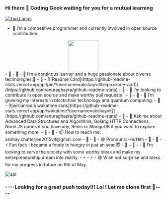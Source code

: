 ### Hi there 👋 Coding Geek waiting for you for a mutual learning

[![Top Langs](https://github-readme-stats.vercel.app/api/top-langs/?username=akshayvit&layout=compact&langs_count=10)](https://github.com/anuraghazra/github-readme-stats)


- 🔭 I’m a competitive programmer and currently involved in open source contribution.
<div id="header" align="center">
  <img src="https://media.giphy.com/media/M9gbBd9nbDrOTu1Mqx/giphy.gif" width="100"/>
</div>
- 🤔
- 🤔
- 🌱 I’m a continous learner and a huge passionate about diverse technologies.🥰
- 🤔
- [![Readme Card](https://github-readme-stats.vercel.app/api/pin/?username=akshayvit&repo=zone-api1)](https://github.com/anuraghazra/github-readme-stats)
- 🤔
- 👯 I’m looking to contribute in open source and make worthy pull requests .
- 🤔
- 🤔
- 🤔 I’m growing my interests in blockchain technology and quantum computing.
- 🤔
- [![willianrod's wakatime stats](https://github-readme-stats.vercel.app/api/wakatime?username=akshayvit)](https://github.com/anuraghazra/github-readme-stats)
- 🤔
- 💬 Ask me about Advanced Data Structures and Algorithms, Golang HTTP Connections, Node JS quries if you have any, Redis or MongoDB if you want to explore something more.
- 🤔
- 🤔
- 📫 How to reach me: akshay.chatterjee2015vit@gmail.com
- 🤔
- 🤔
- 😄 Pronouns: He/Him
- 🤔
- 🤔
- ⚡ Fun fact: I became a foody to hungry in just an year.😇
- 🤔
- 🤔
- 
- 👯 I’m looking to serve the scoiety with some worthy ideas and make my entrepreneurship dream into reality.
- ⚡
- ⚡
- 😄 Wish not surprise and bless for my progress in future on 9th of May.

![api](https://github-readme-stats.vercel.app/api?username=akshayvit&theme=radical&show_icons=true)


### ----Looking for a great push today!!! Lol ! Let me clone first 🥸----
